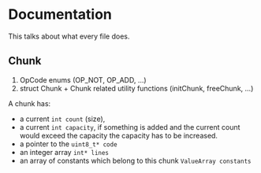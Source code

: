 # Documentation

This talks about what every file does.

## Chunk

1. OpCode enums (OP_NOT, OP_ADD, ...)
2. struct Chunk + Chunk related utility functions (initChunk, freeChunk, ...)

A chunk has:

- a current `int count` (size),
- a current `int capacity`, if something is added and the current count would exceed the capacity the capacity has to be increased.
- a pointer to the `uint8_t* code`
- an integer array `int* lines`
- an array of constants which belong to this chunk `ValueArray constants`
